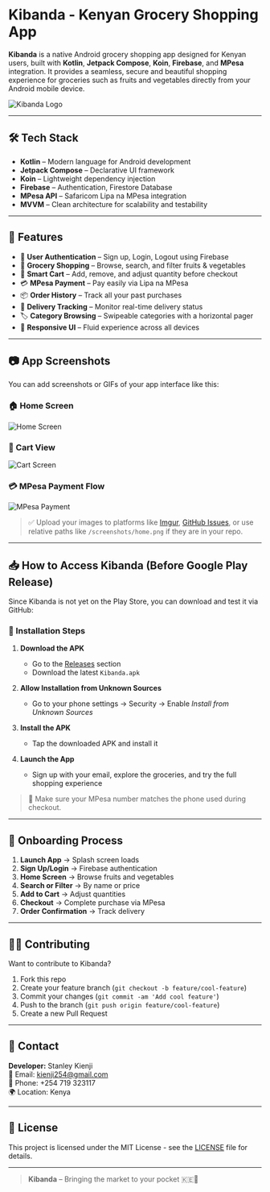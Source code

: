 # Kibanda - Kenyan Grocery Shopping App

**Kibanda** is a native Android grocery shopping app designed for Kenyan users, built with **Kotlin**, **Jetpack Compose**, **Koin**, **Firebase**, and **MPesa** integration. It provides a seamless, secure and beautiful shopping experience for groceries such as fruits and vegetables directly from your Android mobile device.

![Kibanda Logo](https://your-image-link.com/logo.png)

---

## 🛠️ Tech Stack

- **Kotlin** – Modern language for Android development  
- **Jetpack Compose** – Declarative UI framework  
- **Koin** – Lightweight dependency injection  
- **Firebase** – Authentication, Firestore Database  
- **MPesa API** – Safaricom Lipa na MPesa integration  
- **MVVM** – Clean architecture for scalability and testability  

---

## 🚀 Features

- 🔐 **User Authentication** – Sign up, Login, Logout using Firebase  
- 🛒 **Grocery Shopping** – Browse, search, and filter fruits & vegetables  
- 🧺 **Smart Cart** – Add, remove, and adjust quantity before checkout  
- 💳 **MPesa Payment** – Pay easily via Lipa na MPesa  
- 📦 **Order History** – Track all your past purchases  
- 🚚 **Delivery Tracking** – Monitor real-time delivery status  
- 🏷️ **Category Browsing** – Swipeable categories with a horizontal pager  
- 📱 **Responsive UI** – Fluid experience across all devices  

---

## 📷 App Screenshots

You can add screenshots or GIFs of your app interface like this:

### 🏠 Home Screen  
![Home Screen](https://your-image-link.com/home_screen.png)

### 🛒 Cart View  
![Cart Screen](https://your-image-link.com/cart_screen.png)

### 💳 MPesa Payment Flow  
![MPesa Payment](https://your-image-link.com/mpesa_flow.gif)

> ✅ Upload your images to platforms like [Imgur](https://imgur.com), [GitHub Issues](https://github.com/yourrepo/issues), or use relative paths like `/screenshots/home.png` if they are in your repo.

---

## 📥 How to Access Kibanda (Before Google Play Release)

Since Kibanda is not yet on the Play Store, you can download and test it via GitHub:

### 🔧 Installation Steps

1. **Download the APK**  
   - Go to the [Releases](https://github.com/your-username/kibanda/releases) section  
   - Download the latest `Kibanda.apk`  

2. **Allow Installation from Unknown Sources**  
   - Go to your phone settings → Security → Enable *Install from Unknown Sources*  

3. **Install the APK**  
   - Tap the downloaded APK and install it  

4. **Launch the App**  
   - Sign up with your email, explore the groceries, and try the full shopping experience  

> 📲 Make sure your MPesa number matches the phone used during checkout.

---

## 🔐 Onboarding Process

1. **Launch App** → Splash screen loads  
2. **Sign Up/Login** → Firebase authentication  
3. **Home Screen** → Browse fruits and vegetables  
4. **Search or Filter** → By name or price  
5. **Add to Cart** → Adjust quantities  
6. **Checkout** → Complete purchase via MPesa  
7. **Order Confirmation** → Track delivery  

---

## 🧑‍💻 Contributing

Want to contribute to Kibanda?

1. Fork this repo  
2. Create your feature branch (`git checkout -b feature/cool-feature`)  
3. Commit your changes (`git commit -am 'Add cool feature'`)  
4. Push to the branch (`git push origin feature/cool-feature`)  
5. Create a new Pull Request  

---

## 📧 Contact

**Developer:** Stanley Kienji  
📩 Email: [kienji254@gmail.com](mailto:kienji254@gmail.com)  
📱 Phone: +254 719 323117  
🌍 Location: Kenya  

---

## 📝 License

This project is licensed under the MIT License - see the [LICENSE](LICENSE) file for details.

---

> **Kibanda** – Bringing the market to your pocket 🇰🇪🛒
